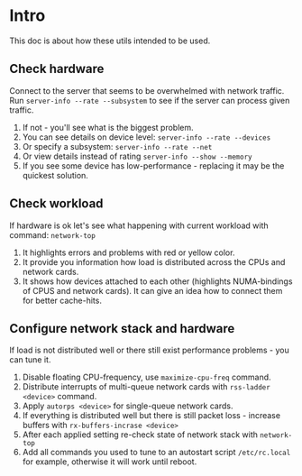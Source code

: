 # Intro

This doc is about how these utils intended to be used.

## Check hardware

Connect to the server that seems to be overwhelmed with network traffic. Run `server-info --rate --subsystem` to see if the server can process given traffic.

1. If not - you'll see what is the biggest problem.
2. You can see details on device level: `server-info --rate --devices`
3. Or specify a subsystem: `server-info --rate --net`
4. Or view details instead of rating `server-info --show --memory`
5. If you see some device has low-performance - replacing it may be the quickest solution.

## Check workload

If hardware is ok let's see what happening with current workload with command: `network-top`

1. It highlights errors and problems with red or yellow color.
2. It provide you information how load is distributed across the CPUs and network cards.
3. It shows how devices attached to each other (highlights NUMA-bindings of CPUS and network cards). It can give an idea how to connect them for better cache-hits.

## Configure network stack and hardware

If load is not distributed well or there still exist performance problems - you can tune it.

1. Disable floating CPU-frequency, use `maximize-cpu-freq` command.
2. Distribute interrupts of multi-queue network cards with `rss-ladder <device>` command.
3. Apply `autorps <device>` for single-queue network cards.
4. If everything is distributed well but there is still packet loss - increase buffers with `rx-buffers-incrase <device>`
5. After each applied setting re-check state of network stack with `network-top`
6. Add all commands you used to tune to an autostart script `/etc/rc.local` for example, otherwise it will work until reboot.
	
